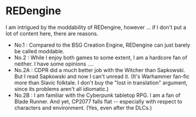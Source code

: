 # REDengine

I am intrigued by the moddability of REDengine, however ...
if I don't put a lot of content here, there are reasons.

- No.1 : Compared to the BSG Creation Engine, REDengine can just barely be called moddable.
- No.2 : While I enjoy both games to some extent, I am a hardcore fan of neither. I have some opinions ....
- No.2A : CDPR did a much better job with the Witcher than Sapkowski. But I read Sapkowski and now I can't unread it. (It's Warhammer fan-fic more than Slavic folktale. I don't buy the "lost in translation" argument, since its problems aren't all idiomatic.)
- No.2B : I am familiar with the Cyberpunk tabletop RPG. I am a fan of Blade Runner. And yet, CP2077 falls flat -- especially with respect to characters and environment. (Yes, even after the DLCs.)

